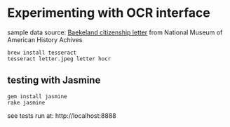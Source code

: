 # Experimenting with OCR interface

sample data source:
[Baekeland citizenship letter](http://siris-archives.si.edu/ipac20/ipac.jsp?&profile=all&source=~!siarchives&uri=full=3100001~!311219~!0#focus) from National Museum of American History Achives

```
brew install tesseract
tesseract letter.jpeg letter hocr

```


## testing with Jasmine

```
gem install jasmine
rake jasmine
```

see tests run at: http://localhost:8888



